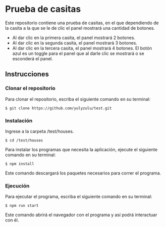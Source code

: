 # Prueba de casitas
Este repositorio contiene una prueba de casitas, en el que dependiendo de la casita a la que se le de clic el panel mostrará una cantidad de botones.
- Al dar clic en la primera casita, el panel mostrará 2 botones.
- Al dar clic en la segunda casita, el panel mostrará 3 botones.
- Al dar clic en la tercera casita, el panel mostrará 4 botones.
El botón azul es un toggle para el panel que al darle clic se mostrará o se esconderá el panel.

## Instrucciones
### Clonar el repositorio
Para clonar el repositorio, escriba el siguiente comando en su terminal:
```
$ git clone https://github.com/yulyzulu/test.git
```

### Instalación
Ingrese a la carpeta /test/houses.
```
$ cd /test/houses
```
Para instalar los programas que necesita la aplicación, ejecute el siguiente comando en su terminal:
```
$ npm install
```
Este comando descargará los paquetes necesarios para correr el programa.

### Ejecución
Para ejecutar el programa, escriba el siguiente comando en su terminal:
```
$ npm run start
```
Este comando abrirá el navegador con el programa y así podrá interactuar con él.